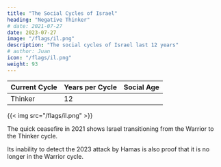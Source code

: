 ```yaml
---
title: "The Social Cycles of Israel"
heading: "Negative Thinker"
# date: 2021-07-27
date: 2023-07-27
image: "/flags/il.png"
description: "The social cycles of Israel last 12 years"
# author: Juan
icon: "/flags/il.png"
weight: 93
---
```



Current Cycle | Years per Cycle | Social Age
--- | --- | ---
Thinker  | 12 | 

{{< img src="/flags/il.png" >}}


The quick ceasefire in 2021 shows Israel transitioning from the Warrior to the Thinker cycle.

Its inability to detect the 2023 attack by Hamas is also proof that it is no longer in the Warrior cycle. 

 
